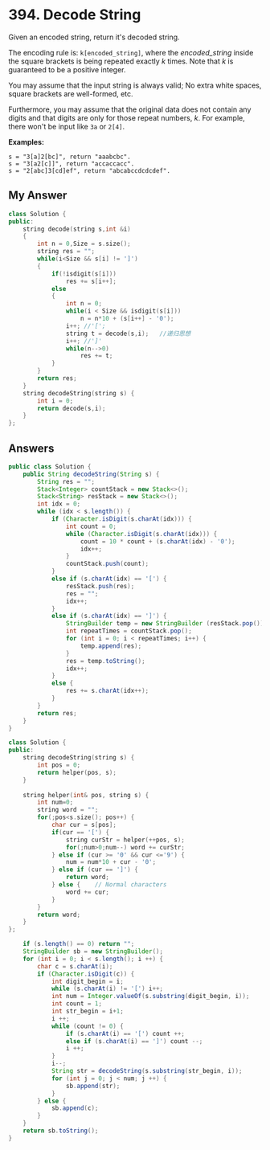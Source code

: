 # 394. Decode String

Given an encoded string, return it's decoded string.

The encoding rule is: `k[encoded_string]`, where the *encoded_string* inside the square brackets is being repeated exactly *k* times. Note that *k* is guaranteed to be a positive integer.

You may assume that the input string is always valid; No extra white spaces, square brackets are well-formed, etc.

Furthermore, you may assume that the original data does not contain any digits and that digits are only for those repeat numbers, *k*. For example, there won't be input like `3a` or `2[4]`.

**Examples:**

```
s = "3[a]2[bc]", return "aaabcbc".
s = "3[a2[c]]", return "accaccacc".
s = "2[abc]3[cd]ef", return "abcabccdcdcdef".
```





## My Answer

```c++
class Solution {
public:
    string decode(string s,int &i)
    {
        int n = 0,Size = s.size();
        string res = "";
        while(i<Size && s[i] != ']')
        {
            if(!isdigit(s[i]))
                res += s[i++];
            else
            {
                int n = 0;
                while(i < Size && isdigit(s[i]))
                    n = n*10 + (s[i++] - '0');
                i++; //'[';
                string t = decode(s,i);   //递归思想
                i++; //']'
                while(n-->0)
                    res += t;
            }
        }
        return res;
    }
    string decodeString(string s) {
        int i = 0;
        return decode(s,i);
    }
};
```





## Answers

```java
public class Solution {
    public String decodeString(String s) {
        String res = "";
        Stack<Integer> countStack = new Stack<>();
        Stack<String> resStack = new Stack<>();
        int idx = 0;
        while (idx < s.length()) {
            if (Character.isDigit(s.charAt(idx))) {
                int count = 0;
                while (Character.isDigit(s.charAt(idx))) {
                    count = 10 * count + (s.charAt(idx) - '0');
                    idx++;
                }
                countStack.push(count);
            }
            else if (s.charAt(idx) == '[') {
                resStack.push(res);
                res = "";
                idx++;
            }
            else if (s.charAt(idx) == ']') {
                StringBuilder temp = new StringBuilder (resStack.pop());
                int repeatTimes = countStack.pop();
                for (int i = 0; i < repeatTimes; i++) {
                    temp.append(res);
                }
                res = temp.toString();
                idx++;
            }
            else {
                res += s.charAt(idx++);
            }
        }
        return res;
    }
}
```





```c++
class Solution {
public:
    string decodeString(string s) {
        int pos = 0;
        return helper(pos, s);
    }
    
    string helper(int& pos, string s) {
        int num=0;
        string word = "";
        for(;pos<s.size(); pos++) {
            char cur = s[pos];
            if(cur == '[') {
                string curStr = helper(++pos, s);
                for(;num>0;num--) word += curStr;
            } else if (cur >= '0' && cur <='9') {
                num = num*10 + cur - '0';
            } else if (cur == ']') {
                return word;
            } else {    // Normal characters
                word += cur;
            }
        }
        return word;
    }
};
```



```java
    if (s.length() == 0) return "";
    StringBuilder sb = new StringBuilder();
    for (int i = 0; i < s.length(); i ++) {
        char c = s.charAt(i);
        if (Character.isDigit(c)) {
            int digit_begin = i;
            while (s.charAt(i) != '[') i++;
            int num = Integer.valueOf(s.substring(digit_begin, i));
            int count = 1;
            int str_begin = i+1;
            i ++;
            while (count != 0) {
                if (s.charAt(i) == '[') count ++;
                else if (s.charAt(i) == ']') count --;
                i ++;
            }
            i--;
            String str = decodeString(s.substring(str_begin, i));
            for (int j = 0; j < num; j ++) {
                sb.append(str);
            }
        } else {
            sb.append(c);
        }
    }
    return sb.toString();
}
```
